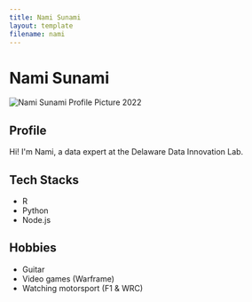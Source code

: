 ```yaml
---
title: Nami Sunami
layout: template
filename: nami
--- 
```



# Nami Sunami

![Nami Sunami Profile Picture 2022](https://user-images.githubusercontent.com/17035406/174136366-5e796750-4978-42df-815f-941865fe3924.png)


## Profile

Hi! I'm Nami, a data expert at the Delaware Data Innovation Lab.

## Tech Stacks

- R
- Python
- Node.js

## Hobbies

- Guitar 
- Video games (Warframe)
- Watching motorsport (F1 & WRC)
